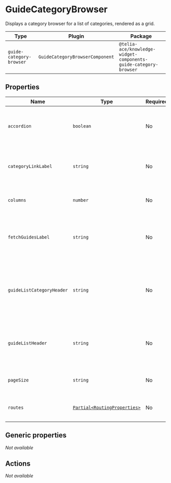 # GuideCategoryBrowser

Displays a category browser for a list of categories, rendered as a grid.

| Type                     | Plugin                          | Package                                                         |
| ------------------------ | ------------------------------- | --------------------------------------------------------------- |
| `guide-category-browser` | `GuideCategoryBrowserComponent` | `@telia-ace/knowledge-widget-components-guide-category-browser` |

## Properties

| Name                      | Type                                                                                      | Required | Default              | Description                                                                               |
| ------------------------- | ----------------------------------------------------------------------------------------- | -------- | -------------------- | ----------------------------------------------------------------------------------------- |
| `accordion`               | `boolean`                                                                                 | No       | `false`              | Decides if guides should be expandable within guide lists.                        |
| `categoryLinkLabel`       | `string`                                                                                  | No       | `undefined`          | Text used for the subcategory-link. Selects the subcategory.                             |
| `columns`                 | `number`                                                                                  | No       | `null`               | Number of columns each item should be repeated.                                           |
| `fetchGuidesLabel`        | `string`                                                                                  | No       | `undefined`          | Text used for the link that loads more guides in the main guide view of the component.                                          |
| `guideListCategoryHeader` | `string`                                                                                  | No       | `''`                 | The text used for the header of most the common questions box, for a particular category. |
| `guideListHeader`         | `string`                                                                                  | No       | `undefined`          | The text used for the header of most the common questions box.                            |
| `pageSize`                | `string`                                                                                  | No       | `10`                 | Number of guides to fetch when paginating.                                                |
| `routes`                  | [`Partial<RoutingProperties>`](/component-reference/generic-properties#routingproperties) | No       | `{ guide: 'guide' }` | Map of routes to be used by the component.                                                |

## Generic properties

_Not available_

## Actions

_Not available_
